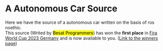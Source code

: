 # A Autonomous Car Source 
Here we have the source of a autonomous car written on the basis of ros noethic.   
This source (Writed by <mark>Besat Programmers</mark>) has won the __first place__ in [Fira World Cup 2023 Germany](https://firaworldcup.org/uncategorized/fira-world-summit-2023/) and is now available to you. ([Link to the winners page](https://acc.firaworldcup.org/simulation/2023/results/))
